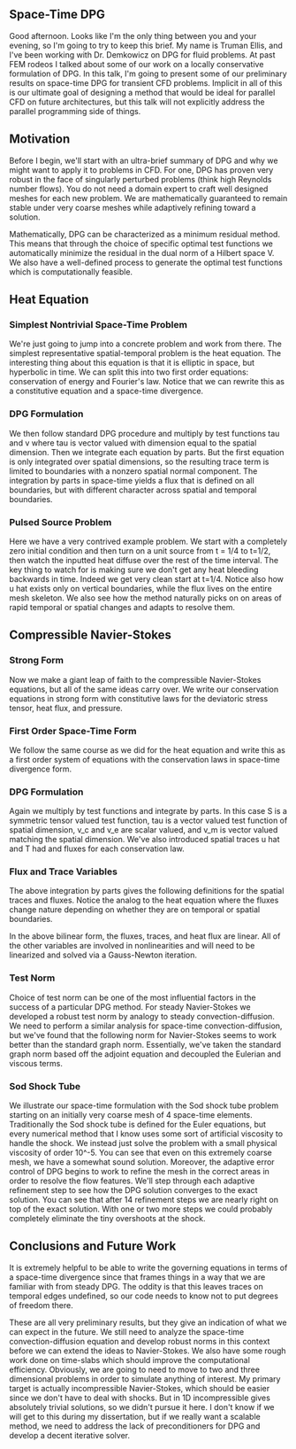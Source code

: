 <!--# FEM Rodeo Notes-->
## Space-Time DPG
Good afternoon. Looks like I'm the only thing between you and your evening, so I'm going to try to keep this brief.
My name is Truman Ellis, and I've been working with Dr. Demkowicz on DPG for fluid problems.
At past FEM rodeos I talked about some of our work on a locally conservative formulation of DPG. 
In this talk, I'm going to present some of our preliminary results on space-time DPG for transient CFD problems.
Implicit in all of this is our ultimate goal of designing a method that would be ideal for parallel CFD on future architectures, but this talk will not explicitly address the parallel programming side of things.

## Motivation
Before I begin, we'll start with an ultra-brief summary of DPG and why we might 
want to apply it to problems in CFD.
For one, DPG has proven very robust in the face of singularly
perturbed problems (think high Reynolds number flows).
You do not need a domain expert to craft well designed meshes for each new
problem. We are mathematically guaranteed to remain stable under very coarse
meshes while adaptively refining toward a solution.

Mathematically, DPG can be characterized as a minimum
residual method. This means that through the choice of specific optimal test
functions we automatically minimize the residual in the dual norm of a
Hilbert space V. We also have a well-defined process to generate the optimal
test functions which is computationally feasible.

## Heat Equation
### Simplest Nontrivial Space-Time Problem
We're just going to jump into a concrete problem and work from there.
The simplest representative spatial-temporal problem is the heat equation.
The interesting thing about this equation is that it is elliptic in space, but hyperbolic in time.
We can split this into two first order equations: conservation of energy and Fourier's law.
Notice that we can rewrite this as a constitutive equation and a space-time divergence.

### DPG Formulation
We then follow standard DPG procedure and multiply by test functions tau and v 
where tau is vector valued with dimension equal to the spatial dimension.
Then we integrate each equation by parts.
But the first equation is only integrated over spatial dimensions, so the resulting trace term is limited
to boundaries with a nonzero spatial normal component.
The integration by parts in space-time yields a flux that is defined on all boundaries, but with different
character across spatial and temporal boundaries.

### Pulsed Source Problem
Here we have a very contrived example problem. 
We start with a completely zero initial condition and then turn on a unit source from t = 1/4 to t=1/2,
then watch the inputted heat diffuse over the rest of the time interval.
The key thing to watch for is making sure we don't get any heat bleeding backwards in time. 
Indeed we get  very clean start at t=1/4.
Notice also how u hat exists only on vertical boundaries, while the flux lives on the entire mesh skeleton.
We also see how the method naturally picks on on areas of rapid temporal or spatial changes and adapts to resolve them.

## Compressible Navier-Stokes
### Strong Form
Now we make a giant leap of faith to the compressible Navier-Stokes equations, 
but all of the same ideas carry over.
We write our conservation equations in strong form with constitutive laws for the deviatoric stress tensor, heat flux, and pressure.

### First Order Space-Time Form
We follow the same course as we did for the heat equation and write this as a first order system of equations
with the conservation laws in space-time divergence form.

### DPG Formulation
Again we multiply by test functions and integrate by parts. In this case S is a symmetric tensor valued test function,
tau is a vector valued test function of spatial dimension, v_c and v_e are scalar valued, and v_m is vector valued matching the spatial dimension.
We've also introduced spatial traces u hat and T had and fluxes for each conservation law.

### Flux and Trace Variables
The above integration by parts gives the following definitions for the spatial traces and fluxes.
Notice the analog to the heat equation where the fluxes change nature depending on whether they are on temporal or spatial boundaries.

In the above bilinear form, the fluxes, traces, and heat flux are linear.
All of the other variables are involved in nonlinearities and will need to be linearized and solved via a Gauss-Newton iteration.

### Test Norm
Choice of test norm can be one of the most influential factors in the success of a particular DPG method.
For steady Navier-Stokes we developed a robust test norm by analogy to steady convection-diffusion.
We need to perform a similar analysis for space-time convection-diffusion, but we've found that the following norm
for Navier-Stokes seems to work better than the standard graph norm.
Essentially, we've taken the standard graph norm based off the adjoint equation and decoupled the Eulerian and viscous terms.

### Sod Shock Tube
We illustrate our space-time formulation with the Sod shock tube problem starting on an initially very coarse mesh of 4
space-time elements. 
Traditionally the Sod shock tube is defined for the Euler equations, 
but every numerical method that I know uses some sort of artificial viscosity to handle the shock.
We instead just solve the problem with a small physical viscosity of order 10^-5.
You can see that even on this extremely coarse mesh, we have a somewhat sound solution.
Moreover, the adaptive error control of DPG begins to work to refine the mesh in the correct areas in order to
resolve the flow features.
We'll step through each adaptive refinement step to see how the DPG solution converges to the exact solution.
You can see that after 14 refinement steps we are nearly right on top of the exact solution. 
With one or two more steps we could probably completely eliminate the tiny overshoots at the shock.

## Conclusions and Future Work
It is extremely helpful to be able to write the governing equations in terms of a space-time divergence
since that frames things in a way that we are familiar with from steady DPG.
The oddity is that this leaves traces on temporal edges undefined, so our code needs to know not to put degrees
of freedom there. 

These are all very preliminary results, but they give an indication of what we can expect in the future.
We still need to analyze the space-time convection-diffusion equation and develop robust norms in this context
before we can extend the ideas to Navier-Stokes.
We also have some rough work done on time-slabs which should improve the computational efficiency.
Obviously, we are going to need to move to two and three dimensional problems in order to simulate anything of interest.
My primary target is actually incompressible Navier-Stokes, which should be easier since we don't have to deal with shocks.
But in 1D incompressible gives absolutely trivial solutions, so we didn't pursue it here.
I don't know if we will get to this during my dissertation, but if we really want a scalable method, we need to address the 
lack of preconditioners for DPG and develop a decent iterative solver.